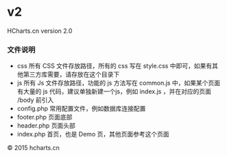 # v2
HCharts.cn version 2.0

### 文件说明

* css  所有 CSS 文件存放路径，所有的 css 写在 style.css 中即可，如果有其他第三方库需要，请存放在这个目录下
* js   所有 Js 文件存放路径，功能的 js 方法写在 common.js 中，如果某个页面有大量的 js 代码，建议单独新建一个js，例如 index.js ，并在对应的页面 /body 前引入
* config.php  常用配置文件，例如数据库连接配置
* footer.php  页面底部
* header.php  页面头部
* index.php   首页，也是 Demo 页，其他页面参考这个页面

&copy; 2015  hcharts.cn

